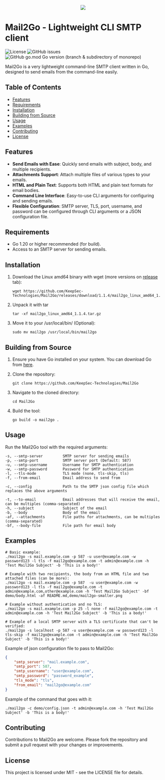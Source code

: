 <p align="center">
 <img src="https://github.com/KeepSec-Technologies/Mail2Go/assets/108779415/afb750ff-0320-46d5-8e03-e26dfbde1c49"
</p>

# Mail2Go - Lightweight CLI SMTP client

![License](https://img.shields.io/github/license/KeepSec-Technologies/Mail2Go)
![GitHub issues](https://img.shields.io/github/issues-raw/KeepSec-Technologies/Mail2Go)
![GitHub go.mod Go version (branch & subdirectory of monorepo)](https://img.shields.io/github/go-mod/go-version/KeepSec-Technologies/Mail2Go/main)

Mail2Go is a very lightweight command-line SMTP client written in Go, designed to send emails from the command-line easily.

## Table of Contents

- [Features](#features)
- [Requirements](#requirements)
- [Installation](#installation)
- [Building from Source](#building-from-source)
- [Usage](#usage)
- [Examples](#examples)
- [Contributing](#contributing)
- [License](#license)

## Features

- **Send Emails with Ease**: Quickly send emails with subject, body, and multiple recipients.
- **Attachments Support**: Attach multiple files of various types to your emails.
- **HTML and Plain Text**: Supports both HTML and plain text formats for email bodies.
- **Command Line Interface**: Easy-to-use CLI arguments for configuring and sending emails.
- **Flexible Configuration**: SMTP server, TLS, port, username, and password can be configured through CLI arguments or a JSON configuration file.

## Requirements

- Go 1.20 or higher recommended (for build).
- Access to an SMTP server for sending emails.

## Installation

1. Download the Linux amd64 binary with wget (more versions on [release](https://github.com/KeepSec-Technologies/Mail2Go/releases/tag/1.1.4) tab):

    ```shell
    wget https://github.com/KeepSec-Technologies/Mail2Go/releases/download/1.1.4/mail2go_linux_amd64_1.1.4.tar.gz
    ```

2. Unpack it with tar

    ```shell
    tar -xf mail2go_linux_amd64_1.1.4.tar.gz
    ```

3. Move it to your /usr/local/bin/ (Optional):

    ```shell
    sudo mv mail2go /usr/local/bin/mail2go
    ```

## Building from Source

1. Ensure you have Go installed on your system. You can download Go from [here](https://go.dev/dl/).
2. Clone the repository:

    ```shell
    git clone https://github.com/KeepSec-Technologies/Mail2Go
    ```

3. Navigate to the cloned directory:

    ```shell
    cd Mail2Go
    ```

4. Build the tool:

    ```shell
    go build -o mail2go .
    ```

## Usage

Run the Mail2Go tool with the required arguments:

```text
-s, --smtp-server         SMTP server for sending emails
-p, --smtp-port           SMTP server port (Default: 587)
-u, --smtp-username       Username for SMTP authentication
-w, --smtp-password       Password for SMTP authentication
-l, --tls-mode            TLS mode (none, tls-skip, tls)
-f, --from-email          Email address to send from

-c, --config              Path to the SMTP json config file which replaces the above arguments

-t, --to-email            Email addresses that will receive the email, can be multiples (comma-separated)
-h, --subject             Subject of the email
-b, --body                Body of the email
-af, --attachments        File paths for attachments, can be multiples (comma-separated)
-bf, --body-file          File path for email body
```

## Examples

```shell
# Basic example:
./mail2go -s mail.example.com -p 587 -u user@example.com -w password123 -l tls -f mail2go@example.com -t admin@example.com -h 'Test Mail2Go Subject' -b 'This is a body!' 

# Example with two recipients, the body from an HTML file and two attached files (can be more):
./mail2go -s mail.example.com -p 587  -u user@example.com -w password123 -l tls -f mail2go@example.com -t admin@example.com,other@example.com -h 'Test Mail2Go Subject' -bf demo/body.html -af README.md,demo/mail2go-smaller.png

# Example without authentication and no TLS:
./mail2go -s mail.example.com -p 25 -l none -f mail2go@example.com -t admin@example.com -h 'Test Mail2Go Subject' -b 'This is a body!' 

# Example of a local SMTP server with a TLS certificate that can't be verified:
./mail2go -s localhost -p 587 -u user@example.com -w password123 -l tls-skip -f mail2go@example.com -t admin@example.com -h 'Test Mail2Go Subject' -b 'This is a body!' 
```

Example of json configuration file to pass to Mail2Go:

```json
{
    "smtp_server": "mail.example.com",
    "smtp_port": 587,
    "smtp_username": "user@example.com",
    "smtp_password": "password_example",
    "tls_mode": "tls",
    "from_email": "mail2go@example.com"
}
```

Example of the command that goes with it:

```shell
./mail2go -c demo/config.json -t admin@example.com -h 'Test Mail2Go Subject' -b 'This is a body!' 
```

## Contributing

Contributions to Mail2Go are welcome. Please fork the repository and submit a pull request with your changes or improvements.

## License

This project is licensed under MIT - see the LICENSE file for details.
